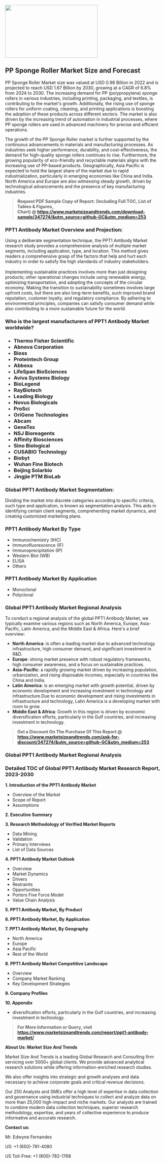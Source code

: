 <p><img class="alignnone size-medium wp-image-20088" src="https://ffe5etoiles.com/wp-content/uploads/2024/12/MST1-300x171.png" alt="" width="300" height="171" /></p><h2>PP Sponge Roller Market Size and Forecast</h2><p>PP Sponge Roller Market size was valued at USD 0.98 Billion in 2022 and is projected to reach USD 1.67 Billion by 2030, growing at a CAGR of 6.8% from 2024 to 2030. The increasing demand for PP (polypropylene) sponge rollers in various industries, including printing, packaging, and textiles, is contributing to the market's growth. Additionally, the rising use of sponge rollers for uniform coating, cleaning, and printing applications is boosting the adoption of these products across different sectors. The market is also driven by the increasing trend of automation in industrial processes, where PP sponge rollers are used in advanced machinery for precise and efficient operations.</p><p>The growth of the PP Sponge Roller market is further supported by the continuous advancements in materials and manufacturing processes. As industries seek higher performance, durability, and cost-effectiveness, the demand for high-quality sponge rollers continues to rise. Furthermore, the growing popularity of eco-friendly and recyclable materials aligns with the increasing use of PP-based products. Geographically, Asia Pacific is expected to hold the largest share of the market due to rapid industrialization, particularly in emerging economies like China and India. North America and Europe are also witnessing steady growth, driven by technological advancements and the presence of key manufacturing industries.</p></p><blockquote id="" class=""><strong>Request PDF Sample Copy of Report: (Including Full TOC, List of Tables &amp; Figures, Chart)&nbsp;@&nbsp;<strong><a href="https://www.marketsizeandtrends.com/download-sample/347274/&utm_source=github-GC&utm_medium=253" target="_blank">https://www.marketsizeandtrends.com/download-sample/347274/&utm_source=github-GC&utm_medium=253</a></strong></strong></blockquote><h3 id="" class="">PPT1 Antibody Market&nbsp;Overview and Projection:</h3><p id="" class="">Using a deliberate segmentation technique, the PPT1 Antibody Market research study provides a comprehensive analysis of multiple market segments, including application, type, and location. This method gives readers a comprehensive grasp of the factors that help and hurt each industry in order to satisfy the high standards of industry stakeholders. <br /> <br />Implementing sustainable practices involves more than just designing products; other operational changes include using renewable energy, optimizing transportation, and adopting the concepts of the circular economy. Making the transition to sustainability sometimes involves large upfront costs, but there are also long-term benefits, such improved brand reputation, customer loyalty, and regulatory compliance. By adhering to environmental principles, companies can satisfy consumer demand while also contributing to a more sustainable future for the world.</p><h3 id="" class="">Who is the largest manufacturers of&nbsp;PPT1 Antibody Market worldwide?</h3><h3 class=""><p><ul><li>Thermo Fisher Scientific </li><li> Abnova Corporation </li><li> Bioss </li><li> Proteintech Group </li><li> Abbexa </li><li> LifeSpan BioSciences </li><li> Aviva Systems Biology </li><li> BioLegend </li><li> RayBiotech </li><li> Leading Biology </li><li> Novus Biologicals </li><li> ProSci </li><li> OriGene Technologies </li><li> Abcam </li><li> GeneTex </li><li> NSJ Bioreagents </li><li> Affinity Biosciences </li><li> Sino Biological </li><li> CUSABIO Technology </li><li> Biobyt </li><li> Wuhan Fine Biotech </li><li> Beijing Solarbio </li><li> Jingjie PTM BioLab</li></ul></p></h3><h3 id="" class="">Global&nbsp;PPT1 Antibody Market Segmentation:</h3><p id="" class="">Dividing the market into discrete categories according to specific criteria, such type and application, is known as segmentation analysis. This aids in identifying certain client segments, comprehending market dynamics, and creating customized marketing plans.</p><h3 id="" class="">PPT1 Antibody Market&nbsp;By Type</h3><p><p><ul><li>Immunochemistry (IHC)</li><li> Immunofluorescence (IF)</li><li> Immunoprecipitation (IP)</li><li> Western Blot (WB)</li><li> ELISA</li><li> Others</p></li></ul></p></p><h3 id="" class="">PPT1 Antibody Market&nbsp;By Application</h3><p class=""><p><ul><li>Monoclonal</li><li> Polyclonal</li></ul></p></p><h3 id="" class="">Global PPT1 Antibody Market Regional Analysis</h3><p id="" class="">To conduct a regional analysis of the global PPT1 Antibody Market, we typically examine various regions such as North America, Europe, Asia-Pacific, Latin America, and the Middle East &amp; Africa. Here's a brief overview:</p><ul><li><strong>North America</strong>: is often a leading market due to advanced technology infrastructure, high consumer demand, and significant investment in R&amp;D.</li><li><strong>Europe</strong>: strong market presence with robust regulatory frameworks, high consumer awareness, and a focus on sustainable practices.</li><li><strong>Asia-Pacific</strong>: a rapidly growing market driven by increasing population, urbanization, and rising disposable incomes, especially in countries like China and India.</li><li><strong>Latin America</strong>: is an emerging market with growth potential, driven by economic development and increasing investment in technology and infrastructure.Due to economic development and rising investments in infrastructure and technology, Latin America is a developing market with room to grow.</li><li><strong>Middle East &amp; Africa</strong>: Growth in this region is driven by economic diversification efforts, particularly in the Gulf countries, and increasing investment in technology.</li></ul><blockquote id="" class=""><strong>Get a Discount On The Purchase Of This Report @ <strong><a href="https://www.marketsizeandtrends.com/ask-for-discount/347274/&utm_source=github-GC&utm_medium=253" target="_blank">https://www.marketsizeandtrends.com/ask-for-discount/347274/&utm_source=github-GC&utm_medium=253</a></strong></strong></blockquote><h3 id="" class="">Global PPT1 Antibody Market Regional Analysis</h3><h3 id="" class="">Detailed TOC of Global PPT1 Antibody Market Research Report, 2023-2030</h3><p id="" class=""><strong>1. Introduction of the PPT1 Antibody Market</strong></p><ul><li>Overview of the Market</li><li>Scope of Report</li><li>Assumptions</li></ul><p id="" class=""><strong>2. Executive Summary</strong></p><p id="" class=""><strong>3. Research Methodology of Verified Market Reports</strong></p><ul><li>Data Mining</li><li>Validation</li><li>Primary Interviews</li><li>List of Data Sources</li></ul><p id="" class=""><strong>4. PPT1 Antibody Market Outlook</strong></p><ul><li>Overview</li><li>Market Dynamics</li><li>Drivers</li><li>Restraints</li><li>Opportunities</li><li>Porters Five Force Model</li><li>Value Chain Analysis</li></ul><p id="" class=""><strong>5. PPT1 Antibody Market, By Product</strong></p><p id="" class=""><strong>6. PPT1 Antibody Market, By Application</strong></p><p id="" class=""><strong>7. PPT1 Antibody Market, By Geography</strong></p><ul><li>North America</li><li>Europe</li><li>Asia Pacific</li><li>Rest of the World</li></ul><p id="" class=""><strong>8. PPT1 Antibody Market Competitive Landscape</strong></p><ul><li>Overview</li><li>Company Market Ranking</li><li>Key Development Strategies</li></ul><p id="" class=""><strong>9. Company Profiles</strong></p><p id="" class=""><strong>10. Appendix</strong></p><ul><li>diversification efforts, particularly in the Gulf countries, and increasing investment in technology.</li></ul><blockquote id="" class=""><strong>For More Information or Query, visit <strong><strong><a href="https://www.marketsizeandtrends.com/report/ppt1-antibody-market/" target="_blank">https://www.marketsizeandtrends.com/report/ppt1-antibody-market/</a></strong></strong></strong></blockquote><p id="" class=""><strong>About Us: Market Size And Trends</strong></p><p id="" class="">Market Size And Trends is a leading Global Research and Consulting firm servicing over 5000+ global clients. We provide advanced analytical research solutions while offering information-enriched research studies.</p><p id="" class="">We also offer insights into strategic and growth analyses and data necessary to achieve corporate goals and critical revenue decisions.</p><p id="" class="">Our 250 Analysts and SMEs offer a high level of expertise in data collection and governance using industrial techniques to collect and analyze data on more than 25,000 high-impact and niche markets. Our analysts are trained to combine modern data collection techniques, superior research methodology, expertise, and years of collective experience to produce informative and accurate research.</p><p id="" class=""><strong>Contact us:</strong></p><p id="" class="">Mr. Edwyne Fernandes</p><p id="" class="">US: +1 (650)-781-4080</p><p id="" class="">US Toll-Free: +1 (800)-782-1768</p>

